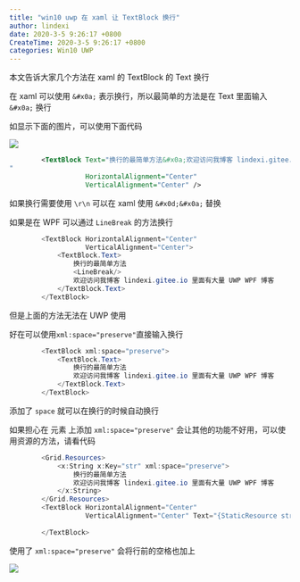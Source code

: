```yaml
---
title: "win10 uwp 在 xaml 让 TextBlock 换行"
author: lindexi
date: 2020-3-5 9:26:17 +0800
CreateTime: 2020-3-5 9:26:17 +0800
categories: Win10 UWP
---
```


本文告诉大家几个方法在 xaml 的 TextBlock 的 Text 换行

<!--more-->


<!-- csdn -->

在 xaml 可以使用 `&#x0a;` 表示换行，所以最简单的方法是在 Text 里面输入 `&#x0a;` 换行

如显示下面的图片，可以使用下面代码

<!-- ![](image/win10 uwp 在 xaml 让 TextBlock 换行/win10 uwp 在 xaml 让 TextBlock 换行0.png) -->

![](http://image.acmx.xyz/lindexi%2F20181117153856312)

```xml
        <TextBlock Text="换行的最简单方法&#x0a;欢迎访问我博客 lindexi.gitee.io 里面有大量 UWP WPF 博客
" 
                   HorizontalAlignment="Center"
                   VerticalAlignment="Center" />
```

如果换行需要使用 `\r\n` 可以在 xaml 使用 `&#x0d;&#x0a;` 替换

如果是在 WPF 可以通过 `LineBreak` 的方法换行

```csharp
        <TextBlock HorizontalAlignment="Center"
                   VerticalAlignment="Center">
            <TextBlock.Text>
                换行的最简单方法
                <LineBreak/>
                欢迎访问我博客 lindexi.gitee.io 里面有大量 UWP WPF 博客
            </TextBlock.Text>
        </TextBlock>
```

但是上面的方法无法在 UWP 使用

好在可以使用`xml:space="preserve"`直接输入换行

```csharp
        <TextBlock xml:space="preserve">
            <TextBlock.Text>
                换行的最简单方法
                欢迎访问我博客 lindexi.gitee.io 里面有大量 UWP WPF 博客
            </TextBlock.Text>
        </TextBlock>
```

添加了 `space` 就可以在换行的时候自动换行

如果担心在 元素 上添加 `xml:space="preserve"` 会让其他的功能不好用，可以使用资源的方法，请看代码

```csharp
        <Grid.Resources>
            <x:String x:Key="str" xml:space="preserve">
                换行的最简单方法
                欢迎访问我博客 lindexi.gitee.io 里面有大量 UWP WPF 博客
            </x:String>
        </Grid.Resources>
        <TextBlock HorizontalAlignment="Center" 
                   VerticalAlignment="Center" Text="{StaticResource str}">
         
        </TextBlock>
```

使用了 `xml:space="preserve"` 会将行前的空格也加上

<!-- ![](image/win10 uwp 在 xaml 让 TextBlock 换行/win10 uwp 在 xaml 让 TextBlock 换行1.png) -->

![](http://image.acmx.xyz/lindexi%2F2018111716224687)

